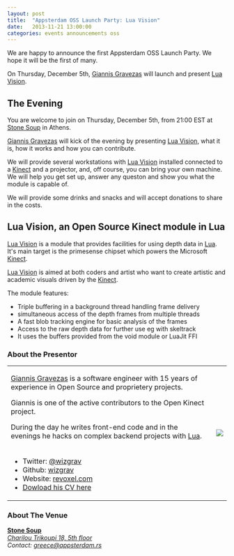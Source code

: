 ```yaml
---
layout: post
title:  "Appsterdam OSS Launch Party: Lua Vision"
date:   2013-11-21 13:00:00
categories: events announcements oss
---
```


We are happy to announce the first Appsterdam OSS Launch Party. We hope it will be the first of many.

On Thursday, December 5th, [Giannis Gravezas] will launch and present [Lua Vision].

## The Evening

You are welcome to join on Thursday, December 5th, from 21:00 EST at [Stone Soup] in Athens.

[Giannis Gravezas] will kick of the evening by presenting [Lua Vision], what it is, how it works and how you can contribute.

We will provide several workstations with [Lua Vision] installed connected to a [Kinect] and a projector, and, off course, you can bring your own machine. We will help you get set up, answer any queston and show you what the module is capable of.

We will provide some drinks and snacks and will accept donations to share in the costs.

## Lua Vision, an Open Source Kinect module in Lua

[Lua Vision] is a module that provides facilities for using depth data in [Lua].
It's main target is the primesense chipset which powers the Microsoft [Kinect].

[Lua Vision] is aimed at both coders and artist who want to create artistic and academic visuals driven by the [Kinect].

The module features:

* Triple buffering in a background thread handling frame delivery
* simultaneous access of the depth frames from multiple threads
* A fast blob tracking engine for basic analysis of the frames
* Access to the raw depth data for further use eg with skeltrack
* It uses the buffers provided from the void module or LuaJit FFI 


### About the Presentor

<table>
  <tr>
    <td style="padding-right: 10px;">
      <p>
        <a href="https://github.com/wizgrav">Giannis Gravezas</a> is a software engineer with 15 years of experience in Open Source and proprietery projects.
      </p>
      <p>
        Giannis is one of the active contributors to the Open Kinect project.
      </p>
      <p>
        During the day he writes front-end code and in the evenings he hacks on complex backend projects with <a href="http://www.lua.org" title="The Programming Language Lua">Lua<a/>.
      </p>
    </td>
    <td rowspan="2">
      <img src='https://2.gravatar.com/avatar/58795b38258be1f56cb562e86fdb0344?s=240'>
    </td>
  </tr>
  <tr>
    <td>
      <ul>
        <li> 
          Twitter: <a href="https://twitter.com/wizgrav">@wizgrav</a>
        </li>
        <li> 
          Github: <a href="https://github.com/wizgrav">wizgrav</a>
        </li>
        <li> 
          Website: <a href="http://revoxel.com">revoxel.com</a>
        </li>
        <li> 
          <a href="http://revoxel.com/cv.yannis.gravezas.pdf">Dowload his CV here</a>
        </li>
    </td>
  </tr>
</table>

### About The Venue

**[Stone Soup]**  
*[Charilou Trikoupi 18, 5th floor](http://maps.google.com?q=Charilou%20Trikoupi%2018,%20Athens,%20Greece)*  
*Contact: [greece@appsterdam.rs](mailto:greece@appsterdam.rs)*


[Giannis Gravezas]: https://github.com/wizgrav "Giannis Gravezas On Github"
[Lua Vision]: https://github.com/wizgrav/lua-vision "Lua Vision On Github"
[Kinect]: http://openkinect.org/ "Open Kinect"
[Lua]: http://www.lua.org "The Programming Language Lua"
[Stone Soup]: http://stonesoup.io